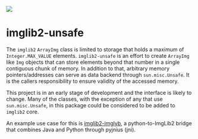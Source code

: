 [![](https://travis-ci.org/imglib/imglib2-unsafe.svg?branch=master)](https://travis-ci.org/imglib/imglib2-unsafe)

# imglib2-unsafe

The `imglib2` `ArrayImg` class is limited to storage that holds a maximum of `Integer.MAX_VALUE` elements.
`imglib2-unsafe` is an effort to create `ArrayImg` like `Img` objects that can store elements beyond that number in a single contiguous chunk of memory.
In addition to that, arbitrary memory pointers/addresses can serve as data backend through `sun.misc.Unsafe`.
It is the callers responsibility to ensure validity of the accessed memory.

This project is in an early stage of development and the interface is likely to change.
Many of the classes, with the exception of any that use `sun.misc.Unsafe`, in this package could be considered to be added to `imglib2` core.

An example use case for this is [imglib2-imglyb](https://github.com/hanslovsky/imglib2-imglyb), a python-to-ImgLib2 bridge that combines Java and Python through pyjnius (jni).
